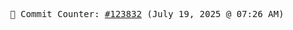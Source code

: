 <p align="center">
    <samp>
        📮 Commit Counter: <a href="https://github.com/Javascript-void0/Javascript-void0/commits/main">#123832</a> (July 19, 2025 @ 07:26 AM)
    </samp>
</p>